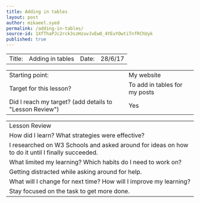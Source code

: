 ```yaml
---
title: Adding in tables
layout: post
author: mikaeel.syed
permalink: /adding-in-tables/
source-id: 1XfThaPJc2rck3szHzuvJvEwO_4YEuYOwtiTnfRChUyk
published: true
---
```

<table>
  <tr>
    <td>Title:  </td>
    <td>Adding in tables</td>
    <td> Date:  </td>
    <td>28/6/17</td>
  </tr>
</table>


<table>
  <tr>
    <td>Starting point:</td>
    <td>My website</td>
  </tr>
  <tr>
    <td>Target for this lesson?</td>
    <td>To add in tables for my posts</td>
  </tr>
  <tr>
    <td>Did I reach my target? 
(add details to "Lesson Review")</td>
    <td>Yes</td>
  </tr>
</table>


<table>
  <tr>
    <td>Lesson Review</td>
  </tr>
  <tr>
    <td>How did I learn? What strategies were effective? </td>
  </tr>
  <tr>
    <td>I researched on W3 Schools and asked around for ideas on how to do it until I finally succeeded.</td>
  </tr>
  <tr>
    <td>What limited my learning? Which habits do I need to work on? </td>
  </tr>
  <tr>
    <td>Getting distracted while asking around for help.</td>
  </tr>
  <tr>
    <td>What will I change for next time? How will I improve my learning?</td>
  </tr>
  <tr>
    <td>Stay focused on the task to get more done.</td>
  </tr>
</table>


